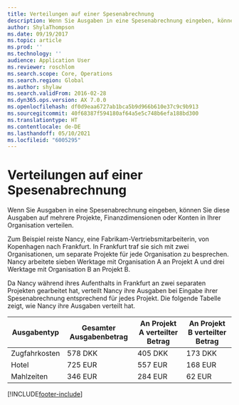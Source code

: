```yaml
---
title: Verteilungen auf einer Spesenabrechnung
description: Wenn Sie Ausgaben in eine Spesenabrechnung eingeben, können Sie diese Ausgaben auf mehrere Projekte, juristische Personen oder Konten in Ihrer Organisation verteilen.
author: ShylaThompson
ms.date: 09/19/2017
ms.topic: article
ms.prod: ''
ms.technology: ''
audience: Application User
ms.reviewer: roschlom
ms.search.scope: Core, Operations
ms.search.region: Global
ms.author: shylaw
ms.search.validFrom: 2016-02-28
ms.dyn365.ops.version: AX 7.0.0
ms.openlocfilehash: df0d9eaa6727ab1bca5b9d966b610e37c9c9b913
ms.sourcegitcommit: 40f68387f594180af64a5e5c748b6efa188bd300
ms.translationtype: HT
ms.contentlocale: de-DE
ms.lasthandoff: 05/10/2021
ms.locfileid: "6005295"
---
```

# <a name="expense-report-distributions"></a>Verteilungen auf einer Spesenabrechnung

Wenn Sie Ausgaben in eine Spesenabrechnung eingeben, können Sie diese Ausgaben auf mehrere Projekte, Finanzdimensionen oder Konten in Ihrer Organisation verteilen.

Zum Beispiel reiste Nancy, eine Fabrikam-Vertriebsmitarbeiterin, von Kopenhagen nach Frankfurt. In Frankfurt traf sie sich mit zwei Organisationen, um separate Projekte für jede Organisation zu besprechen. Nancy arbeitete sieben Werktage mit Organisation A an Projekt A und drei Werktage mit Organisation B an Projekt B.

Da Nancy während ihres Aufenthalts in Frankfurt an zwei separaten Projekten gearbeitet hat, verteilt Nancy ihre Ausgaben bei Eingabe ihrer Spesenabrechnung entsprechend für jedes Projekt. Die folgende Tabelle zeigt, wie Nancy ihre Ausgaben verteilt hat.


| Ausgabentyp | Gesamter Ausgabenbetrag|An Projekt A verteilter Betrag| An Projekt B verteilter Betrag |
|--------------|---------------------|-------------------------------|---------------------------------|
|Zugfahrkosten   |578 DKK              |405 DKK                        |173 DKK                          |
|Hotel         |725 EUR              |557 EUR                        |168 EUR                          |
|Mahlzeiten         |346 EUR              |284 EUR                        |62 EUR                           |



[!INCLUDE[footer-include](../includes/footer-banner.md)]